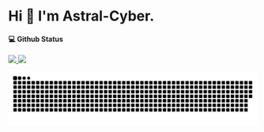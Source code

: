 # Hi 🥳 I'm Astral-Cyber.

#### 💻 Github Status
<a href="https://github.com/Astral-Cyber">
  <img height="180em" src="https://github-readme-stats.vercel.app/api?username=Astral-Cyber&theme=buefy&show_icons=true" />
 
  <img height="180em" src="https://github-readme-stats.vercel.app/api/top-langs/?username=Astral-Cyber&theme=buefy&layout=compact" />
</a>

![](https://raw.githubusercontent.com/Astral-Cyber/Astral-Cyber/output/github-contribution-grid-snake.svg)              
